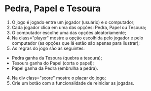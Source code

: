 # Pedra, Papel e Tesoura

1. O jogo é jogado entre um jogador (usuário) e o computador;
2. Cada jogador clica em uma das opções: Pedra, Papel ou Tesoura;
3. O computador escolhe uma das opções aleatoriamente;
4. Na class="player" mostre a opção escolhida pelo jogador e pelo computador (as opções que lá estão são apenas para ilustrar);
3. As regras do jogo são as seguintes:
- Pedra ganha da Tesoura (quebra a tesoura);
- Tesoura ganha do Papel (corta o papel);
- Papel ganha da Pedra (embrulha a pedra).
4. Na div class="score" mostre o placar do jogo;
5. Crie um botão com a funcionalidade de reiniciar as jogadas.
